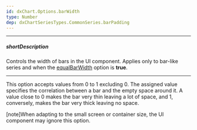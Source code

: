 ```yaml
---
id: dxChart.Options.barWidth
type: Number
dep: dxChartSeriesTypes.CommonSeries.barPadding
---
```

---
##### shortDescription
Controls the width of bars in the UI component. Applies only to bar-like series and when the [equalBarWidth](/api-reference/20%20Data%20Visualization%20Widgets/dxChart/1%20Configuration/equalBarWidth.md '/Documentation/ApiReference/Data_Visualization_Widgets/dxChart/Configuration/#equalBarWidth') option is **true**.

---
This option accepts values from 0 to 1 excluding 0. The assigned value specifies the correlation between a bar and the empty space around it. A value close to 0 makes the bar very thin leaving a lot of space, and 1, conversely, makes the bar very thick leaving no space.

[note]When adapting to the small screen or container size, the UI component may ignore this option.